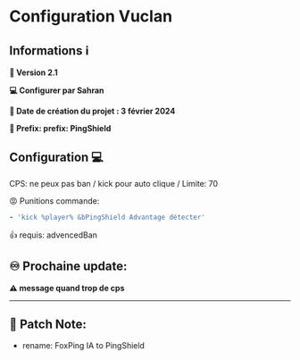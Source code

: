 # Configuration Vuclan


## Informations ℹ️

**💾 Version 2.1**

**💻 Configurer par Sahran**

**📅 Date de création du projet : 3 février 2024**

**📣 Prefix: prefix: PingShield**


## Configuration 💻
CPS: ne peux pas ban / kick pour auto clique / Limite: 70

😡 Punitions commande:    

```yml
- 'kick %player% &bPingShield Advantage détecter'
```
         
👍 requis: advencedBan

## **♾️ Prochaine update:**

**⚠️ message quand trop de cps**

___

## 🏓 Patch Note:
- rename: FoxPing IA to PingShield
